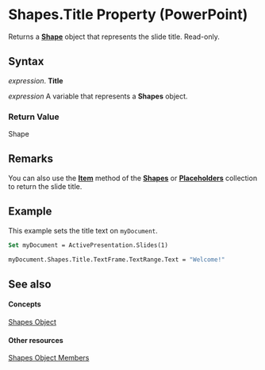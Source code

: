 
# Shapes.Title Property (PowerPoint)

Returns a  **[Shape](1da93849-99e0-827e-ced3-c6cf7f8569f3.md)** object that represents the slide title. Read-only.


## Syntax

 _expression_. **Title**

 _expression_ A variable that represents a **Shapes** object.


### Return Value

Shape


## Remarks

You can also use the  **[Item](744459ec-8122-6b3b-b458-6c1876db217b.md)** method of the **[Shapes](eb208855-254e-1a0f-884b-4a5edcfd584d.md)** or **[Placeholders](d16e06e4-185a-1b99-52a7-4787a4990684.md)** collection to return the slide title.


## Example

This example sets the title text on  `myDocument`.


```vb
Set myDocument = ActivePresentation.Slides(1)

myDocument.Shapes.Title.TextFrame.TextRange.Text = "Welcome!"
```


## See also


#### Concepts


[Shapes Object](eb208855-254e-1a0f-884b-4a5edcfd584d.md)
#### Other resources


[Shapes Object Members](75a4880e-71e1-fe10-a719-f7c13389a74e.md)
